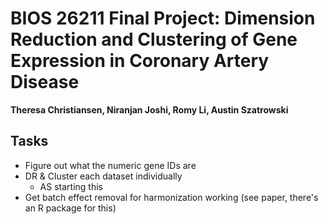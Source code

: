 # BIOS 26211 Final Project: Dimension Reduction and Clustering of Gene Expression in Coronary Artery Disease
**Theresa Christiansen, Niranjan Joshi, Romy Li, Austin Szatrowski**

## Tasks
* Figure out what the numeric gene IDs are
* DR & Cluster each dataset individually
    * AS starting this
* Get batch effect removal for harmonization working (see paper, there's an R package for this)
